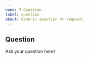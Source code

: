 ```yaml
---
name: ❓ Question
label: question
about: Generic question or request.
---
```


## Question

Ask your question here!
